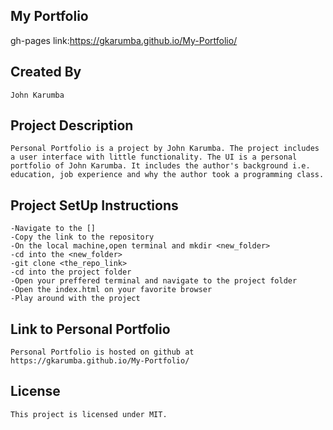 ## My Portfolio
   gh-pages link:https://gkarumba.github.io/My-Portfolio/

## Created By
    John Karumba

## Project Description
    Personal Portfolio is a project by John Karumba. The project includes a user interface with little functionality. The UI is a personal portfolio of John Karumba. It includes the author's background i.e. education, job experience and why the author took a programming class.

## Project SetUp Instructions
    -Navigate to the []
    -Copy the link to the repository
    -On the local machine,open terminal and mkdir <new_folder>
    -cd into the <new_folder> 
    -git clone <the_repo_link>
    -cd into the project folder
    -Open your preffered terminal and navigate to the project folder
    -Open the index.html on your favorite browser
    -Play around with the project

## Link to Personal Portfolio
    Personal Portfolio is hosted on github at https://gkarumba.github.io/My-Portfolio/

## License
    This project is licensed under MIT.
